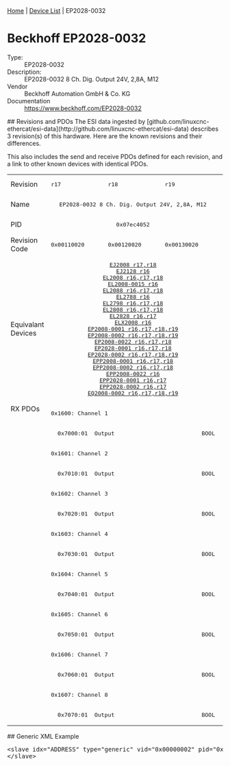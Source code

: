 <div class="nav"><a href="/esi-data">Home</a> | <a href="/esi-data/devices">Device List</a> | EP2028-0032</div>

#  Beckhoff EP2028-0032

<dl>
  <dt>Type:</dt><dd>EP2028-0032</dd>
  <dt>Description:</dt><dd>EP2028-0032 8 Ch. Dig. Output 24V, 2,8A, M12</dd>
  <dt>Vendor</dt><dd>Beckhoff Automation GmbH & Co. KG</dd>
  <dt>Documentation</dt><dd><a href="https://www.beckhoff.com/EP2028-0032">https://www.beckhoff.com/EP2028-0032</a></dd>
</dl>
## Revisions and PDOs
The ESI data ingested by [github.com/linuxcnc-ethercat/esi-data](http://github.com/linuxcnc-ethercat/esi-data) describes 3 revision(s) of this hardware.  Here are the known revisions and their differences.

This also includes the send and receive PDOs defined for each revision, and a link to other known devices with identical PDOs.

<table>
<tr >
<td class="first">Revision</td>
<td ><pre>r17</pre></td>
<td ><pre>r18</pre></td>
<td ><pre>r19</pre></td>
</tr>
<tr >
<td class="first">Name</td>
<td  colspan=3 align="center"><pre>EP2028-0032 8 Ch. Dig. Output 24V, 2,8A, M12</pre></td>
</tr>
<tr >
<td class="first">PID</td>
<td  colspan=3 align="center"><pre>0x07ec4052</pre></td>
</tr>
<tr >
<td class="first">Revision Code</td>
<td ><pre>0x00110020</pre></td>
<td ><pre>0x00120020</pre></td>
<td ><pre>0x00130020</pre></td>
</tr>
<tr >
<td class="first">Equivalant Devices</td>
<td  colspan=3 align="center"><pre><a href="EJ2008">EJ2008 r17,r18</a><br/><a href="EJ2128">EJ2128 r16</a><br/><a href="EL2008">EL2008 r16,r17,r18</a><br/><a href="EL2008-0015">EL2008-0015 r16</a><br/><a href="EL2088">EL2088 r16,r17,r18</a><br/><a href="EL2788">EL2788 r16</a><br/><a href="EL2798">EL2798 r16,r17,r18</a><br/><a href="EL2808">EL2808 r16,r17,r18</a><br/><a href="EL2828">EL2828 r16,r17</a><br/><a href="ELX2008">ELX2008 r16</a><br/><a href="EP2008-0001">EP2008-0001 r16,r17,r18,r19</a><br/><a href="EP2008-0002">EP2008-0002 r16,r17,r18,r19</a><br/><a href="EP2008-0022">EP2008-0022 r16,r17,r18</a><br/><a href="EP2028-0001">EP2028-0001 r16,r17,r18</a><br/><a href="EP2028-0002">EP2028-0002 r16,r17,r18,r19</a><br/><a href="EPP2008-0001">EPP2008-0001 r16,r17,r18</a><br/><a href="EPP2008-0002">EPP2008-0002 r16,r17,r18</a><br/><a href="EPP2008-0022">EPP2008-0022 r16</a><br/><a href="EPP2028-0001">EPP2028-0001 r16,r17</a><br/><a href="EPP2028-0002">EPP2028-0002 r16,r17</a><br/><a href="EQ2008-0002">EQ2008-0002 r16,r17,r18,r19</a></pre></td>
</tr>
<tr class="rxpdo pdosection">
<td class="first" rowspan=16 valign=top>RX PDOs</td>
<td colspan=3 align="left"><pre>0x1600: Channel 1</pre></td>
<td></td>
</tr>
<tr class="rxpdo">
<td  colspan=3 align="left"><pre>  0x7000:01  Output                          BOOL</pre></td>
</tr>
<tr class="rxpdo pdosection">
<td  colspan=3 align="left"><pre>0x1601: Channel 2</pre></td>
</tr>
<tr class="rxpdo">
<td  colspan=3 align="left"><pre>  0x7010:01  Output                          BOOL</pre></td>
</tr>
<tr class="rxpdo pdosection">
<td  colspan=3 align="left"><pre>0x1602: Channel 3</pre></td>
</tr>
<tr class="rxpdo">
<td  colspan=3 align="left"><pre>  0x7020:01  Output                          BOOL</pre></td>
</tr>
<tr class="rxpdo pdosection">
<td  colspan=3 align="left"><pre>0x1603: Channel 4</pre></td>
</tr>
<tr class="rxpdo">
<td  colspan=3 align="left"><pre>  0x7030:01  Output                          BOOL</pre></td>
</tr>
<tr class="rxpdo pdosection">
<td  colspan=3 align="left"><pre>0x1604: Channel 5</pre></td>
</tr>
<tr class="rxpdo">
<td  colspan=3 align="left"><pre>  0x7040:01  Output                          BOOL</pre></td>
</tr>
<tr class="rxpdo pdosection">
<td  colspan=3 align="left"><pre>0x1605: Channel 6</pre></td>
</tr>
<tr class="rxpdo">
<td  colspan=3 align="left"><pre>  0x7050:01  Output                          BOOL</pre></td>
</tr>
<tr class="rxpdo pdosection">
<td  colspan=3 align="left"><pre>0x1606: Channel 7</pre></td>
</tr>
<tr class="rxpdo">
<td  colspan=3 align="left"><pre>  0x7060:01  Output                          BOOL</pre></td>
</tr>
<tr class="rxpdo pdosection">
<td  colspan=3 align="left"><pre>0x1607: Channel 8</pre></td>
</tr>
<tr class="rxpdo">
<td  colspan=3 align="left"><pre>  0x7070:01  Output                          BOOL</pre></td>
</tr>
</table>
## Generic XML Example
<pre class="xml">
&lt;slave idx="ADDRESS" type="generic" vid="0x00000002" pid="0x07ec4052" configPdos="true"&gt;
&lt;/slave&gt;
</pre>
